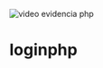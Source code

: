 ![video evidencia php](https://user-images.githubusercontent.com/82855181/129132825-bbf1ebe0-091a-4df7-983e-9f6f29622085.gif)
# loginphp
